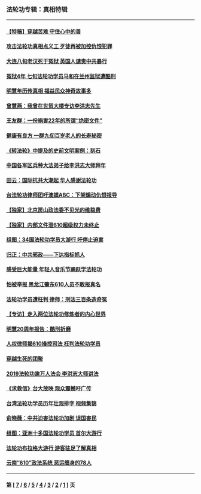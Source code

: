 ### 法轮功专辑：真相特辑
---
#### [【特稿】穿越苦难 守住心中的善](../../pages/nf4389/n13784979.md?10080430) 
#### [攻击法轮功真相点义工 歹徒再被加控仇恨犯罪](../../pages/nf4389/n13601019.md?10080430) 
#### [大连八旬老汉死于冤狱 英国人谴责中共暴行](../../pages/nf4389/n13480118.md?10080430) 
#### [冤狱4年 七旬法轮功学员马和在兰州监狱遭酷刑](../../pages/nf4389/n13304688.md?10080430) 
#### [明慧年历传真相 福益民众神奇故事多](../../pages/nf4389/n13294545.md?10080430) 
#### [曾慧燕：我曾在世贸大楼专访李洪志先生](../../pages/nf4389/n12898729.md?10080430) 
#### [王友群：一份祸害22年的所谓“绝密文件”](../../pages/nf4389/n12871750.md?10080430) 
#### [健康有良方 一群九旬百岁老人的长寿秘密](../../pages/nf4389/n12847475.md?10080430) 
#### [《转法轮》中提及的史前文明案例：刻石](../../pages/nf4389/n12758577.md?10080430) 
#### [中国各军区兵种大法弟子给李洪志大师拜年](../../pages/nf4389/n12750047.md?10080430) 
#### [田云：国际抗共大潮起 华人感谢法轮功](../../pages/nf4389/n12357708.md?10080430) 
#### [台法轮功律师团吁澳媒ABC：下架煽动仇恨报导](../../pages/nf4389/n12279917.md?10080430) 
#### [【独家】北京房山政法委不见光的维稳费](../../pages/nf4389/n12031979.md?10080430) 
#### [【独家】内部文件泄610超级权力未终止](../../pages/nf4389/n12023895.md?10080430) 
#### [组图：34国法轮功学员大游行 吁停止迫害](../../pages/nf4389/n11492658.md?10080430) 
#### [归正：中共邪政——下达指标抓人](../../pages/nf4389/n11474770.md?10080430) 
#### [感受巨大能量 年轻人音乐节踊跃学法轮功](../../pages/nf4389/n11441981.md?10080430) 
#### [怕被举报 黑龙江肇东610人员不敢报真名](../../pages/nf4389/n11436499.md?10080430) 
#### [法轮功学员遭枉判 律师：刑法三百条造奇冤](../../pages/nf4389/n11433943.md?10080430) 
#### [【专访】走入两位法轮功修炼者的内心世界](../../pages/nf4389/n11415623.md?10080430) 
#### [明慧20周年报告：酷刑折磨](../../pages/nf4389/n11387954.md?10080430) 
#### [人权律师揭610操控司法 枉判法轮功学员](../../pages/nf4389/n11313370.md?10080430) 
#### [穿越生死的团聚](../../pages/nf4389/n11258922.md?10080430) 
#### [2019法轮功逾万人法会 李洪志大师讲法](../../pages/nf4389/n11265303.md?10080430) 
#### [《求救信》台大放映 观众震撼吁广传](../../pages/nf4389/n10922251.md?10080430) 
#### [台湾法轮功学员历年壮观排字 视频集锦](../../pages/nf4389/n10878789.md?10080430) 
#### [俞晓薇：中共迫害法轮功加剧 误国害民](../../pages/nf4389/n10859260.md?10080430) 
#### [组图：亚洲十多国法轮功学员 首尔大游行](../../pages/nf4389/n10781149.md?10080430) 
#### [法轮功布拉格大游行 游客驻足了解真相](../../pages/nf4389/n10749360.md?10080430) 
#### [云南“610”政法系统 恶运缠身的78人](../../pages/nf4389/n10747534.md?10080430) 

---
#### 第 [ [7](./7.md?10080430) / [6](./6.md?10080430) / [5](./5.md?10080430) / [4](./4.md?10080430) / [3](./3.md?10080430) / [2](./2.md?10080430) / [1](./1.md?10080430) ] 页
